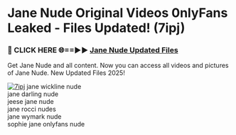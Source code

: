 # Jane Nude Original Videos 0nlyFans Leaked - Files Updated! (7ipj)

<h3>🔴 CLICK HERE 🌐==►► <a href="https://tinyurl.com/52m3yx9h" rel="nofollow">Jane Nude Updated Files</a></h3>

Get Jane Nude and all content. Now you can access all videos and pictures of Jane Nude. New Updated Files 2025!

[![7ipj](https://i.imgur.com/TnHtlc8.gif)](https://tinyurl.com/52m3yx9h)
jane wickline nude<br>
jane darling nude<br>
jeese jane nude<br>
jane rocci nudes<br>
jane wymark nude<br>
sophie jane onlyfans nude